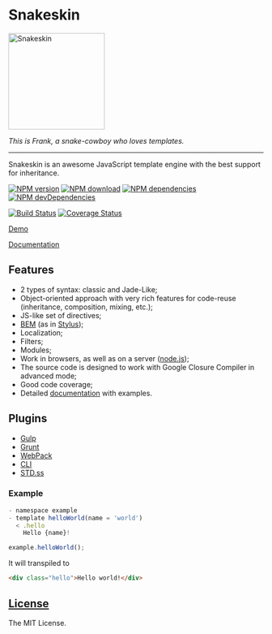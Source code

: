 # Snakeskin

<img src="http://kobezzza.com/files/snakeskin/logo.svg?1" alt="Snakeskin" width="190" />

*This is Frank, a snake-cowboy who loves templates.*

---

Snakeskin is an awesome JavaScript template engine with the best support for inheritance.

[![NPM version](http://img.shields.io/npm/v/snakeskin.svg?style=flat)](http://badge.fury.io/js/snakeskin)
[![NPM download](https://img.shields.io/npm/dm/snakeskin.svg?style=flat)](http://badge.fury.io/js/snakeskin)
[![NPM dependencies](http://img.shields.io/david/SnakeskinTpl/Snakeskin.svg?style=flat)](https://david-dm.org/SnakeskinTpl/Snakeskin#info=dependencies&view=table)
[![NPM devDependencies](http://img.shields.io/david/dev/SnakeskinTpl/Snakeskin.svg?style=flat)](https://david-dm.org/SnakeskinTpl/Snakeskin#info=devDependencies&view=table)

[![Build Status](http://img.shields.io/travis/SnakeskinTpl/Snakeskin.svg?style=flat&branch=master)](https://travis-ci.org/SnakeskinTpl/Snakeskin)
[![Coverage Status](http://img.shields.io/coveralls/SnakeskinTpl/Snakeskin.svg?style=flat)](https://coveralls.io/r/SnakeskinTpl/Snakeskin?branch=master)

[Demo](http://codepen.io/kobezzza/pen/zrJNXx)

[Documentation](http://snakeskintpl.github.io/docs)

## Features

* 2 types of syntax: classic and Jade-Like;
* Object-oriented approach with very rich features for code-reuse (inheritance, composition, mixing, etc.);
* JS-like set of directives;
* [BEM](http://en.bem.info) (as in [Stylus](https://github.com/LearnBoost/stylus));
* Localization;
* Filters;
* Modules;
* Work in browsers, as well as on a server ([node.js](http://nodejs.org));
* The source code is designed to work with Google Closure Compiler in advanced mode;
* Good code coverage;
* Detailed [documentation](http://snakeskintpl.github.io/docs) with examples.

## Plugins

* [Gulp](https://github.com/SnakeskinTpl/gulp-snakeskin)
* [Grunt](https://github.com/SnakeskinTpl/grunt-snakeskin)
* [WebPack](https://github.com/SnakeskinTpl/snakeskin-loader)
* [CLI](https://github.com/SnakeskinTpl/snakeskin-cli)
* [STD.ss](https://github.com/SnakeskinTpl/std.ss)

### Example

```js
- namespace example
- template helloWorld(name = 'world')
  < .hello
    Hello {name}!
```

```js
example.helloWorld();
```

It will transpiled to

```html
<div class="hello">Hello world!</div>
```

## [License](https://github.com/SnakeskinTpl/Snakeskin/blob/master/LICENSE)

The MIT License.
